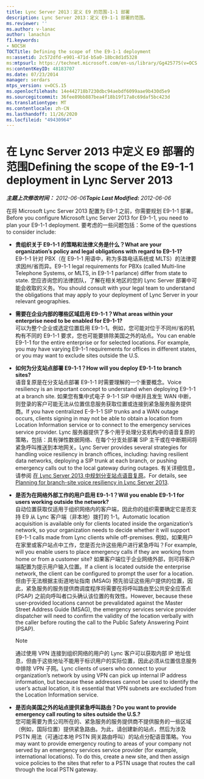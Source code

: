 ```yaml
---
title: Lync Server 2013：定义 E9 的范围-1-1 部署
description: Lync Server 2013：定义 E9-1-1 部署的范围。
ms.reviewer: ''
ms.author: v-lanac
author: lanachin
f1.keywords:
- NOCSH
TOCTitle: Defining the scope of the E9-1-1 deployment
ms:assetid: 2c572dfd-e901-471d-b5a0-18bc8d1d5328
ms:mtpsurl: https://technet.microsoft.com/en-us/library/Gg425775(v=OCS.15)
ms:contentKeyID: 48183707
ms.date: 07/23/2014
manager: serdars
mtps_version: v=OCS.15
ms.openlocfilehash: 14e442718b7230dbc94aebdf6099aae9b430d5e9
ms.sourcegitcommit: 36fee89bb887bea4f18b19f17a8c69daf5bc423d
ms.translationtype: MT
ms.contentlocale: zh-CN
ms.lasthandoff: 11/26/2020
ms.locfileid: "49430964"
---
```

# <a name="defining-the-scope-of-the-e9-1-1-deployment-in-lync-server-2013"></a><span data-ttu-id="20661-103">在 Lync Server 2013 中定义 E9 部署的范围</span><span class="sxs-lookup"><span data-stu-id="20661-103">Defining the scope of the E9-1-1 deployment in Lync Server 2013</span></span>

<div data-xmlns="http://www.w3.org/1999/xhtml">

<div class="topic" data-xmlns="http://www.w3.org/1999/xhtml" data-msxsl="urn:schemas-microsoft-com:xslt" data-cs="https://msdn.microsoft.com/">

<div data-asp="https://msdn2.microsoft.com/asp">



</div>

<div id="mainSection">

<div id="mainBody"><span data-ttu-id="20661-104">

<span> </span></span><span class="sxs-lookup"><span data-stu-id="20661-104">

<span> </span></span></span>

<span data-ttu-id="20661-105">_**主题上次修改时间：** 2012-06-06_</span><span class="sxs-lookup"><span data-stu-id="20661-105">_**Topic Last Modified:** 2012-06-06_</span></span>

<span data-ttu-id="20661-106">在将 Microsoft Lync Server 2013 配置为 E9-1 之前，你需要规划 E9-1-1 部署。</span><span class="sxs-lookup"><span data-stu-id="20661-106">Before you configure Microsoft Lync Server 2013 for E9-1-1, you need to plan your E9-1-1 deployment.</span></span> <span data-ttu-id="20661-107">要考虑的一些问题包括：</span><span class="sxs-lookup"><span data-stu-id="20661-107">Some of the questions to consider include:</span></span>

  - <span data-ttu-id="20661-108">**贵组织关于 E9-1-1 的策略和法律义务是什么？**</span><span class="sxs-lookup"><span data-stu-id="20661-108">**What are your organization’s policy and legal obligations with regard to E9-1-1?**</span></span>  
    <span data-ttu-id="20661-109">E9-1-1 针对 PBX（在 E9-1-1 用语中，称为多路电话系统或 MLTS）的法律要求因州/省而异。</span><span class="sxs-lookup"><span data-stu-id="20661-109">E9-1-1 legal requirements for PBXs (called Multi-line Telephone Systems, or MLTS, in E9-1-1 parlance) differ from state to state.</span></span> <span data-ttu-id="20661-110">您应咨询您的法律团队，了解在相关地区的您的 Lync Server 部署中可能会收取的义务。</span><span class="sxs-lookup"><span data-stu-id="20661-110">You should consult with your legal team to understand the obligations that may apply to your deployment of Lync Server in your relevant geographies.</span></span>

<!-- end list -->

  - <span data-ttu-id="20661-111">**需要在企业内部的哪些区域启用 E9-1-1？**</span><span class="sxs-lookup"><span data-stu-id="20661-111">**What areas within your enterprise need to be enabled for E9-1-1?**</span></span>  
    <span data-ttu-id="20661-p103">可以为整个企业或选定位置启用 E9-1-1。例如，您可能对位于不同州/省的机构有不同的 E9-1-1 要求，您也可能要排除美国之外的站点。</span><span class="sxs-lookup"><span data-stu-id="20661-p103">You can enable E9-1-1 for the entire enterprise or for selected locations. For example, you may have varying E9-1-1 requirements for offices in different states, or you may want to exclude sites outside the U.S.</span></span>

<!-- end list -->

  - <span data-ttu-id="20661-114">**如何为分支站点部署 E9-1-1？**</span><span class="sxs-lookup"><span data-stu-id="20661-114">**How will you deploy E9-1-1 to branch sites?**</span></span>  
    <span data-ttu-id="20661-115">语音复原是在分支站点部署 E9-1-1 时需要理解的一个重要概念。</span><span class="sxs-lookup"><span data-stu-id="20661-115">Voice resiliency is an important concept to understand when deploying E9-1-1 at a branch site.</span></span> <span data-ttu-id="20661-116">如果您有集中式电子 9-1-1 SIP 中继并且发生 WAN 中断，则登录的客户可能无法从位置信息服务获取位置或连接到紧急服务服务提供商。</span><span class="sxs-lookup"><span data-stu-id="20661-116">If you have centralized E-9-1-1 SIP trunks and a WAN outage occurs, clients signing in may not be able to obtain a location from Location Information service or to connect to the emergency services service provider.</span></span> <span data-ttu-id="20661-117">Lync 服务器提供了多个用于处理分支机构中的语音复原的策略，包括：具有弹性数据网络、在每个分支处部署 SIP 主干或在中断期间将紧急呼叫推送到本地网关。</span><span class="sxs-lookup"><span data-stu-id="20661-117">Lync Server provides several strategies for handling voice resiliency in branch offices, including: having resilient data networks, deploying a SIP trunk at each branch, or pushing emergency calls out to the local gateway during outages.</span></span> <span data-ttu-id="20661-118">有关详细信息，请参阅 [在 Lync Server 2013 中规划分支站点语音复原](lync-server-2013-planning-for-branch-site-voice-resiliency.md)。</span><span class="sxs-lookup"><span data-stu-id="20661-118">For details, see [Planning for branch-site voice resiliency in Lync Server 2013](lync-server-2013-planning-for-branch-site-voice-resiliency.md).</span></span>

<!-- end list -->

  - <span data-ttu-id="20661-119">**是否为在网络外部工作的用户启用 E9-1-1？**</span><span class="sxs-lookup"><span data-stu-id="20661-119">**Will you enable E9-1-1 for users working outside the network?**</span></span>  
    <span data-ttu-id="20661-120">自动位置获取仅适用于组织网络内的客户端，因此你的组织需要确定它是否支持 E9 从 Lync 客户端（非本地）拨打的 1-1。</span><span class="sxs-lookup"><span data-stu-id="20661-120">Automatic location acquisition is available only for clients located inside the organization’s network, so your organization needs to decide whether it will support E9-1-1 calls made from Lync clients while off-premises.</span></span> <span data-ttu-id="20661-121">例如，如果用户在家里或客户站点中工作，您是否允许这些用户进行紧急呼叫？</span><span class="sxs-lookup"><span data-stu-id="20661-121">For example, will you enable users to place emergency calls if they are working from home or from a customer site?</span></span> <span data-ttu-id="20661-122">如果客户端位于企业网络外部，则可将客户端配置为提示用户输入位置。</span><span class="sxs-lookup"><span data-stu-id="20661-122">If a client is located outside the enterprise network, the client can be configured to prompt the user for a location.</span></span> <span data-ttu-id="20661-123">但由于无法根据主街道地址指南 (MSAG) 预先验证这些用户提供的位置，因此，紧急服务的服务提供商调度程序将需要在将呼叫路由至公共安全应答点 (PSAP) 之前向呼叫者口头确认该位置的有效性。</span><span class="sxs-lookup"><span data-stu-id="20661-123">However, because these user-provided locations cannot be prevalidated against the Master Street Address Guide (MSAG), the emergency services service provider dispatcher will need to confirm the validity of the location verbally with the caller before routing the call to the Public Safety Answering Point (PSAP).</span></span>
    
    <div>
    

    > [!NOTE]  
    > <span data-ttu-id="20661-124">通过使用 VPN 连接到组织网络的用户的 Lync 客户可以获取内部 IP 地址信息，但由于这些地址不能用于标识用户的实际位置，因此必须从位置信息服务中排除 VPN 子网。</span><span class="sxs-lookup"><span data-stu-id="20661-124">Lync clients of users who connect to your organization’s network by using VPN can pick up internal IP address information, but because these addresses cannot be used to identify the user’s actual location, it is essential that VPN subnets are excluded from the Location Information service.</span></span>

    
    </div>

<!-- end list -->

  - <span data-ttu-id="20661-125">**是否向美国之外的站点提供紧急呼叫路由？**</span><span class="sxs-lookup"><span data-stu-id="20661-125">**Do you want to provide emergency call routing to sites outside the U.S.?**</span></span>  
    <span data-ttu-id="20661-p106">您可能需要为贵公司所在的、紧急服务的服务提供商不提供服务的一些区域（例如，国际位置）提供紧急路由。为此，请创建新的站点，然后为涉及 PSTN 用法（可通过本地 PSTN 网关路由呼叫）的站点分配语音策略。</span><span class="sxs-lookup"><span data-stu-id="20661-p106">You may want to provide emergency routing to areas of your company not served by an emergency services service provider (for example, international locations). To do this, create a new site, and then assign voice policies to the sites that refer to a PSTN usage that routes the call through the local PSTN gateway.</span></span>

<span data-ttu-id="20661-128"></div>

<span> </span>

</div>

</div>

</span><span class="sxs-lookup"><span data-stu-id="20661-128"></div>

<span> </span>

</div>

</div>

</span></span></div>

